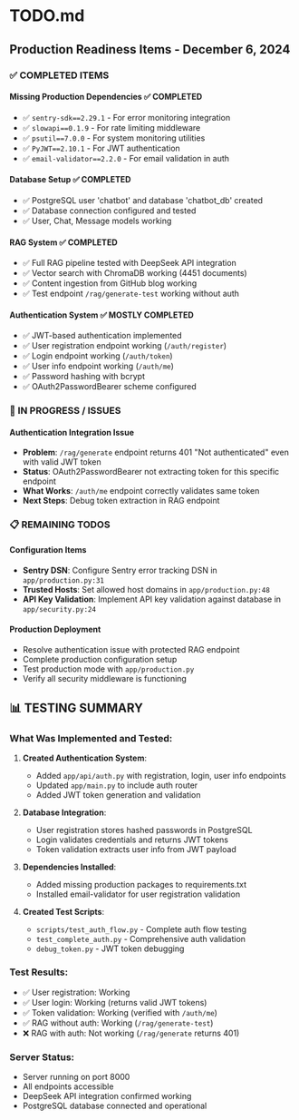 # TODO.md

## Production Readiness Items - December 6, 2024

### ✅ COMPLETED ITEMS

#### Missing Production Dependencies ✅ COMPLETED
- ✅ `sentry-sdk==2.29.1` - For error monitoring integration
- ✅ `slowapi==0.1.9` - For rate limiting middleware  
- ✅ `psutil==7.0.0` - For system monitoring utilities
- ✅ `PyJWT==2.10.1` - For JWT authentication
- ✅ `email-validator==2.2.0` - For email validation in auth

#### Database Setup ✅ COMPLETED
- ✅ PostgreSQL user 'chatbot' and database 'chatbot_db' created
- ✅ Database connection configured and tested
- ✅ User, Chat, Message models working

#### RAG System ✅ COMPLETED
- ✅ Full RAG pipeline tested with DeepSeek API integration
- ✅ Vector search with ChromaDB working (4451 documents)
- ✅ Content ingestion from GitHub blog working
- ✅ Test endpoint `/rag/generate-test` working without auth

#### Authentication System ✅ MOSTLY COMPLETED
- ✅ JWT-based authentication implemented
- ✅ User registration endpoint working (`/auth/register`)
- ✅ Login endpoint working (`/auth/token`)
- ✅ User info endpoint working (`/auth/me`)
- ✅ Password hashing with bcrypt
- ✅ OAuth2PasswordBearer scheme configured

### 🔄 IN PROGRESS / ISSUES

#### Authentication Integration Issue
- **Problem**: `/rag/generate` endpoint returns 401 "Not authenticated" even with valid JWT token
- **Status**: OAuth2PasswordBearer not extracting token for this specific endpoint
- **What Works**: `/auth/me` endpoint correctly validates same token
- **Next Steps**: Debug token extraction in RAG endpoint

### 📋 REMAINING TODOS

#### Configuration Items
- **Sentry DSN**: Configure Sentry error tracking DSN in `app/production.py:31`
- **Trusted Hosts**: Set allowed host domains in `app/production.py:48`
- **API Key Validation**: Implement API key validation against database in `app/security.py:24`

#### Production Deployment
- Resolve authentication issue with protected RAG endpoint
- Complete production configuration setup
- Test production mode with `app/production.py`
- Verify all security middleware is functioning

## 📊 TESTING SUMMARY

### What Was Implemented and Tested:
1. **Created Authentication System**:
   - Added `app/api/auth.py` with registration, login, user info endpoints
   - Updated `app/main.py` to include auth router
   - Added JWT token generation and validation

2. **Database Integration**:
   - User registration stores hashed passwords in PostgreSQL
   - Login validates credentials and returns JWT tokens
   - Token validation extracts user info from JWT payload

3. **Dependencies Installed**:
   - Added missing production packages to requirements.txt
   - Installed email-validator for user registration validation

4. **Created Test Scripts**:
   - `scripts/test_auth_flow.py` - Complete auth flow testing
   - `test_complete_auth.py` - Comprehensive auth validation
   - `debug_token.py` - JWT token debugging

### Test Results:
- ✅ User registration: Working
- ✅ User login: Working (returns valid JWT tokens)
- ✅ Token validation: Working (verified with `/auth/me`)
- ✅ RAG without auth: Working (`/rag/generate-test`)
- ❌ RAG with auth: Not working (`/rag/generate` returns 401)

### Server Status:
- Server running on port 8000
- All endpoints accessible
- DeepSeek API integration confirmed working
- PostgreSQL database connected and operational